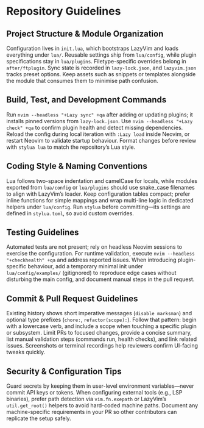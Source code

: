 # Repository Guidelines

## Project Structure & Module Organization
Configuration lives in `init.lua`, which bootstraps LazyVim and loads everything under `lua/`. Reusable settings ship from `lua/config`, while plugin specifications stay in `lua/plugins`. Filetype-specific overrides belong in `after/ftplugin`. Sync state is recorded in `lazy-lock.json`, and `lazyvim.json` tracks preset options. Keep assets such as snippets or templates alongside the module that consumes them to minimise path confusion.

## Build, Test, and Development Commands
Run `nvim --headless "+Lazy sync" +qa` after adding or updating plugins; it installs pinned versions from `lazy-lock.json`. Use `nvim --headless "+Lazy check" +qa` to confirm plugin health and detect missing dependencies. Reload the config during local iteration with `:Lazy load` inside Neovim, or restart Neovim to validate startup behaviour. Format changes before review with `stylua lua` to match the repository’s Lua style.

## Coding Style & Naming Conventions
Lua follows two-space indentation and camelCase for locals, while modules exported from `lua/config` or `lua/plugins` should use snake_case filenames to align with LazyVim’s loader. Keep configuration tables compact; prefer inline functions for simple mappings and wrap multi-line logic in dedicated helpers under `lua/config`. Run `stylua` before committing—its settings are defined in `stylua.toml`, so avoid custom overrides.

## Testing Guidelines
Automated tests are not present; rely on headless Neovim sessions to exercise the configuration. For runtime validation, execute `nvim --headless "+checkhealth" +qa` and address reported issues. When introducing plugin-specific behaviour, add a temporary minimal init under `lua/config/examples/` (gitignored) to reproduce edge cases without disturbing the main config, and document manual steps in the pull request.

## Commit & Pull Request Guidelines
Existing history shows short imperative messages (`disable marksman`) and optional type prefixes (`chore:`, `refactor(scope):`). Follow that pattern: begin with a lowercase verb, and include a scope when touching a specific plugin or subsystem. Limit PRs to focused changes, provide a concise summary, list manual validation steps (commands run, health checks), and link related issues. Screenshots or terminal recordings help reviewers confirm UI-facing tweaks quickly.

## Security & Configuration Tips
Guard secrets by keeping them in user-level environment variables—never commit API keys or tokens. When configuring external tools (e.g., LSP binaries), prefer path detection via `vim.fn.exepath` or LazyVim’s `util.get_root()` helpers to avoid hard-coded machine paths. Document any machine-specific requirements in your PR so other contributors can replicate the setup safely.
